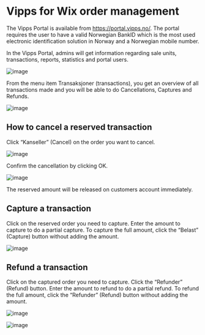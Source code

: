 # Vipps for Wix order management

The Vipps Portal is available from https://portal.vipps.no/. The portal requires the user to have a valid Norwegian BankID which is the most used electronic identification solution in Norway and a Norwegian mobile number.

In the Vipps Portal, admins will get information regarding sale units, transactions, reports, statistics and portal users. 

![image](https://user-images.githubusercontent.com/61109180/132350641-58dc7a2f-2142-4178-bbae-682d143d2963.png)

From the menu item Transaksjoner (transactions), you get an overview of all transactions made and you will be able to do Cancellations, Captures and Refunds. 

![image](https://user-images.githubusercontent.com/61109180/132350758-7d9df64f-0ae0-4ce0-9e88-296647f09aed.png)

## How to cancel a reserved transaction

Click “Kanseller” (Cancel) on the order you want to cancel.

![image](https://user-images.githubusercontent.com/61109180/132351051-93cb5b48-df8c-427c-ad33-7d25c8a7fdb4.png)

Confirm the cancellation by clicking OK.

![image](https://user-images.githubusercontent.com/61109180/132351086-c66498fe-9a82-4a1d-8f9e-ecd1cbbf1723.png)

The reserved amount will be released on customers account immediately.

## Capture a transaction

Click on the reserved order you need to capture. Enter the amount to capture to do a partial capture. To capture the full amount, click the “Belast” (Capture) button without adding the amount. 

![image](https://user-images.githubusercontent.com/61109180/132351253-5f2cee46-6ecf-445c-b9d5-2f4bdca40aad.png)

## Refund a transaction

Click on the captured order you need to capture. Click the “Refunder” (Refund) button. Enter the amount to refund to do a partial refund. To refund the full amount, click the “Refunder” (Refund) button without adding the amount. 

![image](https://user-images.githubusercontent.com/61109180/132351313-3c28ca11-358a-4499-b501-14a6a1800d31.png)

![image](https://user-images.githubusercontent.com/61109180/132351329-85c7d136-92d3-45d0-a389-e38b3112190f.png)

